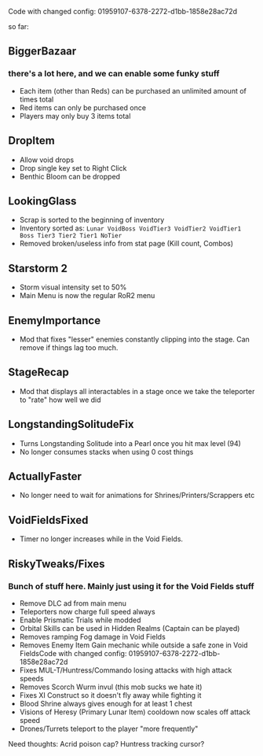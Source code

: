 Code with changed config: 01959107-6378-2272-d1bb-1858e28ac72d

so far:
## __BiggerBazaar__
### there's a lot here, and we can enable some funky stuff
- Each item (other than Reds) can be purchased an unlimited amount of times total
- Red items can only be purchased once
- Players may only buy 3 items total

## __DropItem__
- Allow void drops
- Drop single key set to Right Click
- Benthic Bloom can be dropped

## __LookingGlass__
- Scrap is sorted to the beginning of inventory
- Inventory sorted as: `Lunar VoidBoss VoidTier3 VoidTier2 VoidTier1 Boss Tier3 Tier2 Tier1 NoTier`
- Removed broken/useless info from stat page (Kill count, Combos)

## __Starstorm 2__
- Storm visual intensity set to 50%
- Main Menu is now the regular RoR2 menu

## __EnemyImportance__
- Mod that fixes "lesser" enemies constantly clipping into the stage. Can remove if things lag too much.

## __StageRecap__
- Mod that displays all interactables in a stage once we take the teleporter to "rate" how well we did

## __LongstandingSolitudeFix__
- Turns Longstanding Solitude into a Pearl once you hit max level (94)
- No longer consumes stacks when using 0 cost things

## __ActuallyFaster__
- No longer need to wait for animations for Shrines/Printers/Scrappers etc

## __VoidFieldsFixed__
- Timer no longer increases while in the Void Fields.

## __RiskyTweaks/Fixes__
### Bunch of stuff here. Mainly just using it for the Void Fields stuff
- Remove DLC ad from main menu
- Teleporters now charge full speed always
- Enable Prismatic Trials while modded
- Orbital Skills can be used in Hidden Realms (Captain can be played)
- Removes ramping Fog damage in Void Fields
- Removes Enemy Item Gain mechanic while outside a safe zone in Void FieldsCode with changed config: 01959107-6378-2272-d1bb-1858e28ac72d
- Fixes MUL-T/Huntress/Commando losing attacks with high attack speeds
- Removes Scorch Wurm invul (this mob sucks we hate it)
- Fixes XI Construct so it doesn't fly away while fighting it
- Blood Shrine always gives enough for at least 1 chest
- Visions of Heresy (Primary Lunar Item) cooldown now scales off attack speed
- Drones/Turrets teleport to the player "more frequently"

Need thoughts:
Acrid poison cap?
Huntress tracking cursor?
